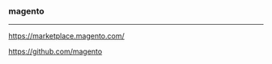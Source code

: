 ### magento
---
https://marketplace.magento.com/

https://github.com/magento

```
```

```
```

```
```


